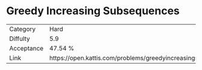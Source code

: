 # Greedy Increasing Subsequences

<table>
    <tr>
        <td>Category</td>
        <td>Hard</td>
    </tr>
    <tr>
        <td>Diffulty</td>
        <td>5.9</td>
    </tr>
    <tr>
        <td>Acceptance</td>
        <td>47.54 %</td>
    </tr>
    <tr>
        <td>Link</td>
        <td>https://open.kattis.com/problems/greedyincreasingsubsequences</td>
    </tr>
</table>